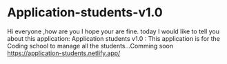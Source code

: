 # Application-students-v1.0
Hi everyone ,how are you I hope your are fine.
today I would like to tell you about this application:
Application students v1.0 :
This application is for the Coding school to manage all the students...Comming soon
https://application-students.netlify.app/
